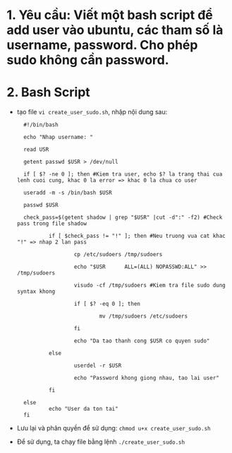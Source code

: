 # 1. Yêu cầu: Viết một bash script để add user vào ubuntu, các tham số là username, password. Cho phép sudo không cần password.
# 2. Bash Script
- tạo file `vi create_user_sudo.sh`, nhập nội dung sau:

        #!/bin/bash

        echo "Nhap username: "

        read USR

        getent passwd $USR > /dev/null

        if [ $? -ne 0 ]; then #Kiem tra user, echo $? la trang thai cua lenh cuoi cung, khac 0 la error => khac 0 la chua co user

        useradd -m -s /bin/bash $USR
        
        passwd $USR
        
        check_pass=$(getent shadow | grep "$USR" |cut -d":" -f2) #Check pass trong file shadow
        
                if [ $check_pass != "!" ]; then #Neu truong vua cat khac "!" => nhap 2 lan pass

                        cp /etc/sudoers /tmp/sudoers
                        
                        echo "$USR      ALL=(ALL) NOPASSWD:ALL" >> /tmp/sudoers
                        
                        visudo -cf /tmp/sudoers #Kiem tra file sudo dung syntax khong
                        
                        if [ $? -eq 0 ]; then
                        
                                mv /tmp/sudoers /etc/sudoers

                        fi
                        
                        echo "Da tao thanh cong $USR co quyen sudo"
                        
                else
                
                        userdel -r $USR
                        
                        echo "Password khong giong nhau, tao lai user"
                        
                fi
                
        else
                echo "User da ton tai"
        fi



- Lưu lại và phân quyền để sử dụng: `chmod u+x create_user_sudo.sh`
- Để sử dụng, ta chạy file bằng lệnh `./create_user_sudo.sh`

